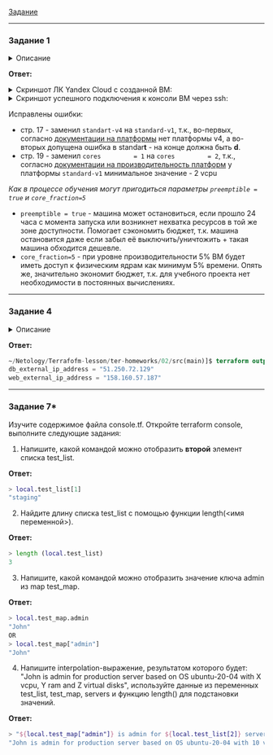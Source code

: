 [Задание](https://github.com/netology-code/ter-homeworks/blob/main/01/hw-01.md)

------

### Задание 1

<details><summary>Описание</summary>

В качестве ответа всегда полностью прикладывайте ваш terraform-код в git.

1. Изучите проект. В файле variables.tf объявлены переменные для Yandex provider.
2. Переименуйте файл personal.auto.tfvars_example в personal.auto.tfvars. Заполните переменные: идентификаторы облака, токен доступа. Благодаря .gitignore этот файл не попадёт в публичный репозиторий. **Вы можете выбрать иной способ безопасно передать секретные данные в terraform.**
3. Сгенерируйте или используйте свой текущий ssh-ключ. Запишите его открытую часть в переменную **vms_ssh_root_key**.
4. Инициализируйте проект, выполните код. Исправьте намеренно допущенные синтаксические ошибки. Ищите внимательно, посимвольно. Ответьте, в чём заключается их суть.
5. Ответьте, как в процессе обучения могут пригодиться параметры ```preemptible = true``` и ```core_fraction=5``` в параметрах ВМ. Ответ в документации Yandex Cloud.

В качестве решения приложите:

- скриншот ЛК Yandex Cloud с созданной ВМ;
- скриншот успешного подключения к консоли ВМ через ssh. К OS ubuntu необходимо подключаться под пользователем ubuntu: "ssh ubuntu@vm_ip_address";
- ответы на вопросы.

</details>

**Ответ:**

<details><summary>Скриншот ЛК Yandex Cloud с созданной ВМ:</summary>

![img.png](img.png)

</details>

<details><summary>Скриншот успешного подключения к консоли ВМ через ssh:</summary>

![img_1.png](img_1.png)

</details>

Исправлены ошибки:
* стр. 17 - заменил `standart-v4` на `standard-v1`, т.к., во-первых, согласно [документации на платформы](https://cloud.yandex.ru/docs/compute/concepts/vm-platforms) нет платформы v4, а во-вторых допущена ошибка в standar**t** - на конце должна быть **d**.
* стр. 19 - заменил `cores         = 1`  на `cores         = 2`, т.к., согласно [документации на производительность платформ](https://cloud.yandex.ru/docs/compute/concepts/performance-levels) у платформы `standard-v1` минимальное значение - 2 vcpu

*Как в процессе обучения могут пригодиться параметры `preemptible = true` и `core_fraction=5`*
- `preemptible = true` - машина может остановиться, если прошло 24 часа с момента запуска или возникнет нехватка ресурсов в той же зоне доступности. Помогает сэкономить бюджет, т.к. машина остановится даже если забыл её выключить/уничтожить + такая машина обходится дешевле.
- `core_fraction=5` - при уровне производительности 5% ВМ будет иметь доступ к физическим ядрам как минимум 5% времени. Опять же, значительно экономит бюджет, т.к. для учебного проекта нет необходимости в постоянных вычислениях.

---

### Задание 4

<details><summary>Описание</summary>


1. Объявите в файле outputs.tf output типа map, содержащий { instance_name = external_ip } для каждой из ВМ.
2. Примените изменения.

В качестве решения приложите вывод значений ip-адресов команды ```terraform output```.

</details>

**Ответ:**

```terraform
~/Netology/Terrafofm-lesson/ter-homeworks/02/src(main)]$ terraform output
db_external_ip_address = "51.250.72.129"
web_external_ip_address = "158.160.57.187"
```

------

### Задание 7*

Изучите содержимое файла console.tf. Откройте terraform console, выполните следующие задания: 

1. Напишите, какой командой можно отобразить **второй** элемент списка test_list.

**Ответ:**

```terraform
> local.test_list[1]
"staging"
```

2. Найдите длину списка test_list с помощью функции length(<имя переменной>).

**Ответ:**
```terraform
> length (local.test_list)
3
```

3. Напишите, какой командой можно отобразить значение ключа admin из map test_map.

**Ответ:**
```terraform
> local.test_map.admin
"John"
OR
> local.test_map["admin"]
"John"
```

4. Напишите interpolation-выражение, результатом которого будет: "John is admin for production server based on OS ubuntu-20-04 with X vcpu, Y ram and Z virtual disks", используйте данные из переменных test_list, test_map, servers и функцию length() для подстановки значений.

**Ответ:**
```terraform
> "${local.test_map["admin"]} is admin for ${local.test_list[2]} server based on OS ${local.servers.production.image} with ${local.servers.production.cpu} vcpu, ${local.servers.production.ram} ram and ${length(local.servers.production.disks)} virtual disks"
"John is admin for production server based on OS ubuntu-20-04 with 10 vcpu, 40 ram and 4 virtual disks"
```